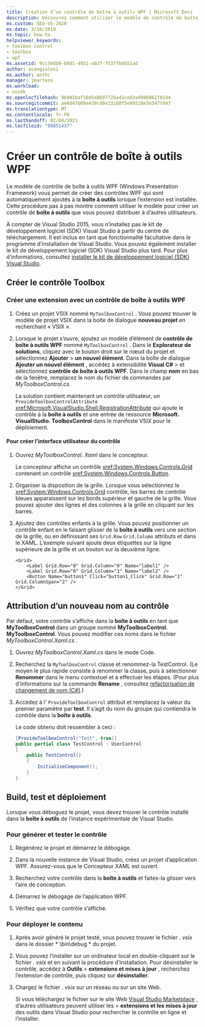 ```yaml
---
title: Création d’un contrôle de boîte à outils WPF | Microsoft Docs
description: Découvrez comment utiliser le modèle de contrôle de boîte à outils WPF pour créer un contrôle de boîte à outils que vous pouvez distribuer à d’autres utilisateurs.
ms.custom: SEO-VS-2020
ms.date: 3/16/2019
ms.topic: how-to
helpviewer_keywords:
- toolbox control
- toolbox
- wpf
ms.assetid: 9cc34db9-b0d1-4951-a02f-7537fbbb51ad
author: acangialosi
ms.author: anthc
manager: jmartens
ms.workload:
- vssdk
ms.openlocfilehash: 9b401baf1605a869772ba41ce83ad906061f8144
ms.sourcegitcommit: ae6d47b09a439cd0e13180f5e89510e3e347fd47
ms.translationtype: MT
ms.contentlocale: fr-FR
ms.lasthandoff: 02/08/2021
ms.locfileid: "99851437"
---
```

# <a name="create-a-wpf-toolbox-control"></a>Créer un contrôle de boîte à outils WPF

Le modèle de contrôle de boîte à outils WPF (Windows Presentation Framework) vous permet de créer des contrôles WPF qui sont automatiquement ajoutés à la **boîte à outils** lorsque l’extension est installée. Cette procédure pas à pas montre comment utiliser le modèle pour créer un contrôle de **boîte à outils** que vous pouvez distribuer à d’autres utilisateurs.

À compter de Visual Studio 2015, vous n’installez pas le kit de développement logiciel (SDK) Visual Studio à partir du centre de téléchargement. Il est inclus en tant que fonctionnalité facultative dans le programme d’installation de Visual Studio. Vous pouvez également installer le kit de développement logiciel (SDK) Visual Studio plus tard. Pour plus d’informations, consultez [installer le kit de développement logiciel (SDK) Visual Studio](../extensibility/installing-the-visual-studio-sdk.md).

## <a name="create-the-toolbox-control"></a>Créer le contrôle Toolbox

### <a name="create-an-extension-with-a-wpf-toolbox-control"></a>Créer une extension avec un contrôle de boîte à outils WPF

1. Créez un projet VSIX nommé `MyToolboxControl` . Vous pouvez trouver le modèle de projet VSIX dans la boîte de dialogue **nouveau projet** en recherchant « VSIX ».

2. Lorsque le projet s’ouvre, ajoutez un modèle d’élément de **contrôle de boîte à outils WPF** nommé `MyToolboxControl` . Dans le **Explorateur de solutions**, cliquez avec le bouton droit sur le nœud du projet et sélectionnez **Ajouter**  >  **un nouvel élément**. Dans la boîte de dialogue **Ajouter un nouvel élément** , accédez à extensibilité **Visual C#**  >   et sélectionnez **contrôle de boîte à outils WPF**. Dans le champ **nom** en bas de la fenêtre, remplacez le nom du fichier de commandes par *MyToolboxControl.cs*.

    La solution contient maintenant un contrôle utilisateur, un `ProvideToolboxControlAttribute` <xref:Microsoft.VisualStudio.Shell.RegistrationAttribute> qui ajoute le contrôle à la **boîte à outils** et une entrée de ressource **Microsoft. VisualStudio. ToolboxControl** dans le manifeste VSIX pour le déploiement.

#### <a name="to-create-the-control-ui"></a>Pour créer l’interface utilisateur du contrôle

1. Ouvrez *MyToolboxControl. Xaml* dans le concepteur.

    Le concepteur affiche un contrôle <xref:System.Windows.Controls.Grid> contenant un contrôle <xref:System.Windows.Controls.Button>.

2. Organiser la disposition de la grille. Lorsque vous sélectionnez le <xref:System.Windows.Controls.Grid> contrôle, les barres de contrôle bleues apparaissent sur les bords supérieur et gauche de la grille. Vous pouvez ajouter des lignes et des colonnes à la grille en cliquant sur les barres.

3. Ajoutez des contrôles enfants à la grille. Vous pouvez positionner un contrôle enfant en le faisant glisser de la **boîte à outils** vers une section de la grille, ou en définissant ses `Grid.Row` `Grid.Column` attributs et dans le XAML. L’exemple suivant ajoute deux étiquettes sur la ligne supérieure de la grille et un bouton sur la deuxième ligne.

    ```xaml
    <Grid>
        <Label Grid.Row="0" Grid.Column="0" Name="label1" />
        <Label Grid.Row="0" Grid.Column="1" Name="label2" />
        <Button Name="button1" Click="button1_Click" Grid.Row="1" Grid.ColumnSpan="2" />
    </Grid>
    ```

## <a name="renaming-the-control"></a>Attribution d’un nouveau nom au contrôle

 Par défaut, votre contrôle s’affiche dans la **boîte à outils** en tant que **MyToolboxControl** dans un groupe nommé **MyToolboxControl. MyToolboxControl**. Vous pouvez modifier ces noms dans le fichier *MyToolboxControl.Xaml.cs* .

1. Ouvrez *MyToolboxControl.Xaml.cs* dans le mode Code.

2. Recherchez la `MyToolboxControl` classe et renommez-la TestControl. (Le moyen le plus rapide consiste à renommer la classe, puis à sélectionner **Renommer** dans le menu contextuel et à effectuer les étapes. (Pour plus d’informations sur la commande **Rename** , consultez [refactorisation de changement de nom (C#)](../ide/reference/rename.md).)

3. Accédez à l' `ProvideToolboxControl` attribut et remplacez la valeur du premier paramètre par **test**. Il s’agit du nom du groupe qui contiendra le contrôle dans la **boîte à outils**.

    Le code obtenu doit ressembler à ceci :

    ```csharp
    [ProvideToolboxControl("Test", true)]
    public partial class TestControl : UserControl
    {
        public TestControl()
        {
            InitializeComponent();
        }
    }
    ```

## <a name="build-test-and-deployment"></a>Build, test et déploiement

 Lorsque vous déboguez le projet, vous devez trouver le contrôle installé dans la **boîte à outils** de l’instance expérimentale de Visual Studio.

### <a name="to-build-and-test-the-control"></a>Pour générer et tester le contrôle

1. Régénérez le projet et démarrez le débogage.

2. Dans la nouvelle instance de Visual Studio, créez un projet d’application WPF. Assurez-vous que le Concepteur XAML est ouvert.

3. Recherchez votre contrôle dans la **boîte à outils** et faites-la glisser vers l’aire de conception.

4. Démarrez le débogage de l’application WPF.

5. Vérifiez que votre contrôle s’affiche.

### <a name="to-deploy-the-control"></a>Pour déployer le contenu

1. Après avoir généré le projet testé, vous pouvez trouver le fichier *. vsix* dans le dossier * \bin\debug \* du projet.

2. Vous pouvez l’installer sur un ordinateur local en double-cliquant sur le fichier *. vsix* et en suivant la procédure d’installation. Pour désinstaller le contrôle, accédez à **Outils**  >  **extensions et mises à jour** , recherchez l’extension de contrôle, puis cliquez sur **désinstaller**.

3. Chargez le fichier *. vsix* sur un réseau ou sur un site Web.

    Si vous téléchargez le fichier sur le site Web [Visual Studio Marketplace](https://marketplace.visualstudio.com/) , d’autres utilisateurs peuvent utiliser les  >  **extensions et les mises à jour** des outils dans Visual Studio pour rechercher le contrôle en ligne et l’installer.
